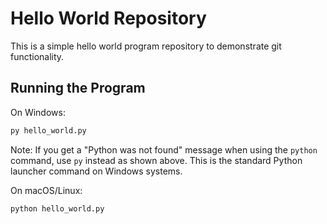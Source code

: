 # Hello World Repository

This is a simple hello world program repository to demonstrate git functionality.

## Running the Program

On Windows:
```bash
py hello_world.py
```

Note: If you get a "Python was not found" message when using the `python` command, use `py` instead as shown above. This is the standard Python launcher command on Windows systems.

On macOS/Linux:
```bash
python hello_world.py